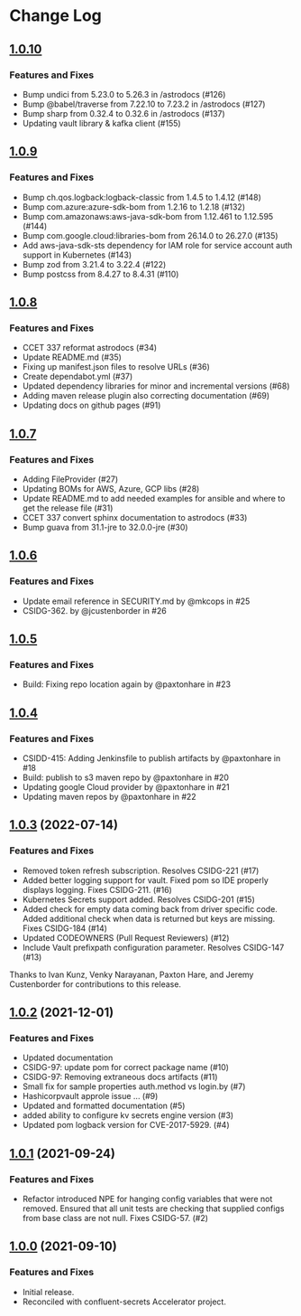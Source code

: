 # Change Log

## [1.0.10](https://github.com/confluentinc/csid-secrets-providers/releases/tag/csid-secrets-providers-1.0.10)

### Features and Fixes

- Bump undici from 5.23.0 to 5.26.3 in /astrodocs (#126)
- Bump @babel/traverse from 7.22.10 to 7.23.2 in /astrodocs (#127)
- Bump sharp from 0.32.4 to 0.32.6 in /astrodocs (#137)
- Updating vault library & kafka client (#155)

## [1.0.9](https://github.com/confluentinc/csid-secrets-providers/releases/tag/csid-secrets-providers-1.0.9)

### Features and Fixes

- Bump ch.qos.logback:logback-classic from 1.4.5 to 1.4.12 (#148)
- Bump com.azure:azure-sdk-bom from 1.2.16 to 1.2.18 (#132)
- Bump com.amazonaws:aws-java-sdk-bom from 1.12.461 to 1.12.595 (#144)
- Bump com.google.cloud:libraries-bom from 26.14.0 to 26.27.0 (#135)
- Add aws-java-sdk-sts dependency for IAM role for service account auth support in Kubernetes (#143)
- Bump zod from 3.21.4 to 3.22.4 (#122)
- Bump postcss from 8.4.27 to 8.4.31 (#110)

## [1.0.8](https://github.com/confluentinc/csid-secrets-providers/releases/tag/csid-secrets-providers-1.0.8)

### Features and Fixes

- CCET 337 reformat astrodocs (#34)
- Update README.md (#35)
- Fixing up manifest.json files to resolve URLs (#36)
- Create dependabot.yml (#37)
- Updated dependency libraries for minor and incremental versions (#68)
- Adding maven release plugin also correcting documentation (#69)
- Updating docs on github pages (#91)

## [1.0.7](https://github.com/confluentinc/csid-secrets-providers/releases/tag/1.0.7)

### Features and Fixes

- Adding FileProvider (#27)
- Updating BOMs for AWS, Azure, GCP libs (#28) 
- Update README.md to add needed examples for ansible and where to get the release file (#31)
- CCET 337 convert sphinx documentation to astrodocs (#33)
- Bump guava from 31.1-jre to 32.0.0-jre (#30)

## [1.0.6](https://github.com/confluentinc/csid-secrets-providers/releases/tag/1.0.6)

### Features and Fixes

- Update email reference in SECURITY.md by @mkcops in #25
- CSIDG-362. by @jcustenborder in #26

## [1.0.5](https://github.com/confluentinc/csid-secrets-providers/releases/tag/csid-secrets-providers-1.0.5)

### Features and Fixes

- Build: Fixing repo location again by @paxtonhare in #23

## [1.0.4](https://github.com/confluentinc/csid-secrets-providers/releases/tag/csid-secrets-providers-1.0.4)

### Features and Fixes

- CSIDD-415: Adding Jenkinsfile to publish artifacts by @paxtonhare in #18
- Build: publish to s3 maven repo by @paxtonhare in #20
- Updating google Cloud provider by @paxtonhare in #21
- Updating maven repos by @paxtonhare in #22

## [1.0.3](https://github.com/confluentinc/csid-config-providers/releases/tag/1.0.3) (2022-07-14)

### Features and Fixes

- Removed token refresh subscription. Resolves CSIDG-221 (#17)
- Added better logging support for vault. Fixed pom so IDE properly displays logging. Fixes
  CSIDG-211. (#16)
- Kubernetes Secrets support added. Resolves CSIDG-201 (#15)
- Added check for empty data coming back from driver specific code. Added additional check when data
  is returned but keys are missing. Fixes CSIDG-184 (#14)
- Updated CODEOWNERS (Pull Request Reviewers) (#12)
- Include Vault prefixpath configuration parameter. Resolves CSIDG-147  (#13)

Thanks to Ivan Kunz, Venky Narayanan, Paxton Hare, and Jeremy Custenborder for contributions to this
release.

## [1.0.2](https://github.com/confluentinc/csid-config-providers/releases/tag/1.0.2) (2021-12-01)

### Features and Fixes

- Updated documentation
- CSIDG-97: update pom for correct package name (#10)
- CSIDG-97: Removing extraneous docs artifacts (#11)
- Small fix for sample properties auth.method vs login.by (#7)
- Hashicorpvault approle issue ... (#9)
- Updated and formatted documentation (#5)
- added ability to configure kv secrets engine version (#3)
- Updated pom logback version for CVE-2017-5929. (#4)

## [1.0.1](https://github.com/confluentinc/csid-config-providers/releases/tag/1.0.1) (2021-09-24)

### Features and Fixes

- Refactor introduced NPE for hanging config variables that were not removed. Ensured that all unit
  tests are checking that supplied configs from base class are not null. Fixes CSIDG-57. (#2)

## [1.0.0](https://github.com/confluentinc/csid-config-providers/releases/tag/1.0.0) (2021-09-10)

### Features and Fixes

- Initial release.
- Reconciled with confluent-secrets Accelerator project.


